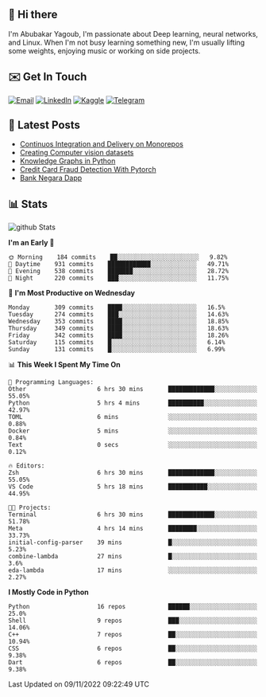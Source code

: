 ## 👋 Hi there

I'm Abubakar Yagoub, I'm passionate about Deep learning, neural networks, and
Linux. When I'm not busy learning something new, I'm usually lifting some
weights, enjoying music or working on side projects.

## ✉️ Get In Touch

[![Email](https://img.shields.io/badge/Email-f1f1f1?style=for-the-badge&logo=gmail&logoColor=0f111a)](mailto:git@blacksuan19.dev)
[![LinkedIn](https://img.shields.io/badge/LinkedIn-0077B5?style=for-the-badge&logo=linkedin&logoColor=white)](https://www.linkedin.com/in/blacksuan19/)
[![Kaggle](https://img.shields.io/badge/Kaggle-5acfff?style=for-the-badge&logo=kaggle&logoColor=white)](http://kaggle.com/abubakaryagob/)
[![Telegram](https://img.shields.io/badge/Telegram-2CA5E0?style=for-the-badge&logo=telegram&logoColor=white)](https://t.me/blacksuan19)

## 📩 Latest Posts

<!-- BLOG-POST-LIST:START -->
- [Continuos Integration and Delivery on Monorepos](https://www.blacksuan19.dev/blog/github-actions-monorepos/)
- [Creating Computer vision datasets](https://www.blacksuan19.dev/blog/creating-datasets/)
- [Knowledge Graphs in Python](https://www.blacksuan19.dev/projects/Knowledge_Graphs/)
- [Credit Card Fraud Detection With Pytorch](https://www.blacksuan19.dev/projects/credit-card-fraud-detection-with-pytorch/)
- [Bank Negara Dapp](https://www.blacksuan19.dev/projects/bank-negara/)
<!-- BLOG-POST-LIST:END -->

## 📊 Stats

![github Stats](https://github-readme-stats.vercel.app/api?username=blacksuan19&theme=github_dark&show_icons=true&count_private=true&custom_title=Github%20Stats&hide_border=true)

<!--START_SECTION:waka-->
**I'm an Early 🐤** 

```text
🌞 Morning    184 commits    ██░░░░░░░░░░░░░░░░░░░░░░░   9.82% 
🌆 Daytime    931 commits    ████████████░░░░░░░░░░░░░   49.71% 
🌃 Evening    538 commits    ███████░░░░░░░░░░░░░░░░░░   28.72% 
🌙 Night      220 commits    ███░░░░░░░░░░░░░░░░░░░░░░   11.75%

```
📅 **I'm Most Productive on Wednesday** 

```text
Monday       309 commits    ████░░░░░░░░░░░░░░░░░░░░░   16.5% 
Tuesday      274 commits    ███░░░░░░░░░░░░░░░░░░░░░░   14.63% 
Wednesday    353 commits    ████░░░░░░░░░░░░░░░░░░░░░   18.85% 
Thursday     349 commits    ████░░░░░░░░░░░░░░░░░░░░░   18.63% 
Friday       342 commits    ████░░░░░░░░░░░░░░░░░░░░░   18.26% 
Saturday     115 commits    █░░░░░░░░░░░░░░░░░░░░░░░░   6.14% 
Sunday       131 commits    █░░░░░░░░░░░░░░░░░░░░░░░░   6.99%

```


📊 **This Week I Spent My Time On** 

```text
💬 Programming Languages: 
Other                    6 hrs 30 mins       █████████████░░░░░░░░░░░░   55.05% 
Python                   5 hrs 4 mins        ██████████░░░░░░░░░░░░░░░   42.97% 
TOML                     6 mins              ░░░░░░░░░░░░░░░░░░░░░░░░░   0.88% 
Docker                   5 mins              ░░░░░░░░░░░░░░░░░░░░░░░░░   0.84% 
Text                     0 secs              ░░░░░░░░░░░░░░░░░░░░░░░░░   0.12%

🔥 Editors: 
Zsh                      6 hrs 30 mins       █████████████░░░░░░░░░░░░   55.05% 
VS Code                  5 hrs 18 mins       ███████████░░░░░░░░░░░░░░   44.95%

🐱‍💻 Projects: 
Terminal                 6 hrs 30 mins       █████████████░░░░░░░░░░░░   51.78% 
Meta                     4 hrs 14 mins       ████████░░░░░░░░░░░░░░░░░   33.73% 
initial-config-parser    39 mins             █░░░░░░░░░░░░░░░░░░░░░░░░   5.23% 
combine-lambda           27 mins             █░░░░░░░░░░░░░░░░░░░░░░░░   3.6% 
eda-lambda               17 mins             ░░░░░░░░░░░░░░░░░░░░░░░░░   2.27%

```

**I Mostly Code in Python** 

```text
Python                   16 repos            ██████░░░░░░░░░░░░░░░░░░░   25.0% 
Shell                    9 repos             ███░░░░░░░░░░░░░░░░░░░░░░   14.06% 
C++                      7 repos             ██░░░░░░░░░░░░░░░░░░░░░░░   10.94% 
CSS                      6 repos             ██░░░░░░░░░░░░░░░░░░░░░░░   9.38% 
Dart                     6 repos             ██░░░░░░░░░░░░░░░░░░░░░░░   9.38%

```



 Last Updated on 09/11/2022 09:22:49 UTC
<!--END_SECTION:waka-->
